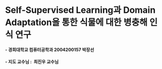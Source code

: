 # Self-Supervised Learning과 Domain Adaptation을 통한 식물에 대한 병충해 인식 연구
#### - 경희대학교 컴퓨터공학과 2004200157 박장선
#### - 지도 교수님 : &nbsp;최진우 교수님
